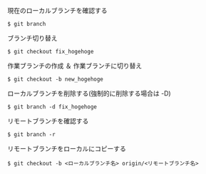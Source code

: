 現在のローカルブランチを確認する
```
$ git branch
```

ブランチ切り替え
```
$ git checkout fix_hogehoge
```

作業ブランチの作成 ＆ 作業ブランチに切り替え
```
$ git checkout -b new_hogehoge
```

ローカルブランチを削除する(強制的に削除する場合は -D)
```
$ git branch -d fix_hogehoge
```

リモートブランチを確認する
```
$ git branch -r 
```

リモートブランチをローカルにコピーする
```
$ git checkout -b <ローカルブランチ名> origin/<リモートブランチ名>
```

